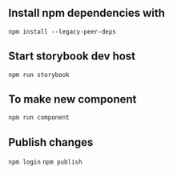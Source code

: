 ## Install npm dependencies with

`npm install --legacy-peer-deps`

## Start storybook dev host

`npm run storybook`

## To make new component

`npm run component`

## Publish changes

`npm login`
`npm publish`
